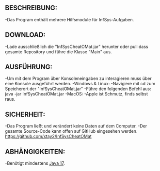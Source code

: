 ## BESCHREIBUNG:
-Das Program enthält mehrere Hilfsmodule für InfSys-Aufgaben.

## DOWNLOAD:
-Lade ausschließlich die "InfSysCheatOMat.jar" herunter oder pull dass gesamte Repository und führe die Klasse "Main" aus.

## AUSFÜHRUNG:
-Um mit dem Program über Konsoleneingaben zu interagieren muss über eine Konsole ausgeführt werden.
    -Windows & Linux:
        -Navigiere mit cd zum Speicherort der "InfSysCheatOMat.jar"
        -Führe den folgenden Befehl aus: java -jar InfSysCheatOMat.jar
    -MacOS:
        -Apple ist Schmutz, finds selbst raus.

## SICHERHEIT:
-Das Program ließt und verändert keine Daten auf dem Computer.
-Der gesamte Source-Code kann offen auf GitHub eingesehen werden. https://github.com/xtay2/InfSysCheatOMat

## ABHÄNGIGKEITEN:
-Benötigt mindestens [Java 17](https://jdk.java.net/17/).
